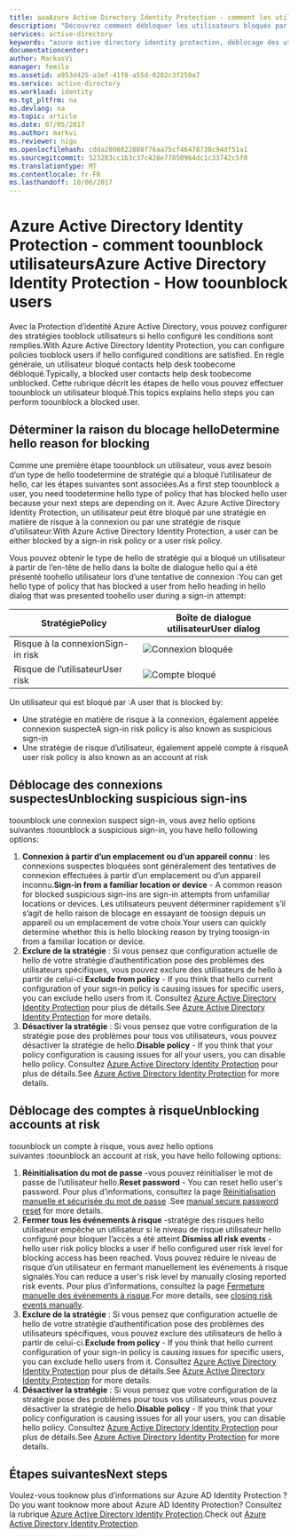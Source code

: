 ```yaml
---
title: aaaAzure Active Directory Identity Protection - comment les utilisateurs toounblock | Documents Microsoft
description: "Découvrez comment débloquer les utilisateurs bloqués par une stratégie Azure Active Directory Identity Protection."
services: active-directory
keywords: "azure active directory identity protection, déblocage des utilisateurs"
documentationcenter: 
author: MarkusVi
manager: femila
ms.assetid: a953d425-a3ef-41f8-a55d-0202c3f250a7
ms.service: active-directory
ms.workload: identity
ms.tgt_pltfrm: na
ms.devlang: na
ms.topic: article
ms.date: 07/05/2017
ms.author: markvi
ms.reviewer: nigu
ms.openlocfilehash: cdda2808822888f76aa75cf46478738c94df51a1
ms.sourcegitcommit: 523283cc1b3c37c428e77850964dc1c33742c5f0
ms.translationtype: MT
ms.contentlocale: fr-FR
ms.lasthandoff: 10/06/2017
---
```

# <a name="azure-active-directory-identity-protection---how-toounblock-users"></a><span data-ttu-id="d2fa6-104">Azure Active Directory Identity Protection - comment toounblock utilisateurs</span><span class="sxs-lookup"><span data-stu-id="d2fa6-104">Azure Active Directory Identity Protection - How toounblock users</span></span>
<span data-ttu-id="d2fa6-105">Avec la Protection d’identité Azure Active Directory, vous pouvez configurer des stratégies tooblock utilisateurs si hello configuré les conditions sont remplies.</span><span class="sxs-lookup"><span data-stu-id="d2fa6-105">With Azure Active Directory Identity Protection, you can configure policies tooblock users if hello configured conditions are satisfied.</span></span> <span data-ttu-id="d2fa6-106">En règle générale, un utilisateur bloqué contacts help desk toobecome débloqué.</span><span class="sxs-lookup"><span data-stu-id="d2fa6-106">Typically, a blocked user contacts help desk toobecome unblocked.</span></span> <span data-ttu-id="d2fa6-107">Cette rubrique décrit les étapes de hello vous pouvez effectuer toounblock un utilisateur bloqué.</span><span class="sxs-lookup"><span data-stu-id="d2fa6-107">This topics explains hello steps you can perform toounblock a blocked user.</span></span>

## <a name="determine-hello-reason-for-blocking"></a><span data-ttu-id="d2fa6-108">Déterminer la raison du blocage hello</span><span class="sxs-lookup"><span data-stu-id="d2fa6-108">Determine hello reason for blocking</span></span>
<span data-ttu-id="d2fa6-109">Comme une première étape toounblock un utilisateur, vous avez besoin d’un type de hello toodetermine de stratégie qui a bloqué l’utilisateur de hello, car les étapes suivantes sont associées.</span><span class="sxs-lookup"><span data-stu-id="d2fa6-109">As a first step toounblock a user, you need toodetermine hello type of policy that has blocked hello user because your next steps are depending on it.</span></span>
<span data-ttu-id="d2fa6-110">Avec Azure Active Directory Identity Protection, un utilisateur peut être bloqué par une stratégie en matière de risque à la connexion ou par une stratégie de risque d’utilisateur.</span><span class="sxs-lookup"><span data-stu-id="d2fa6-110">With Azure Active Directory Identity Protection, a user can be either blocked by a sign-in risk policy or a user risk policy.</span></span>

<span data-ttu-id="d2fa6-111">Vous pouvez obtenir le type de hello de stratégie qui a bloqué un utilisateur à partir de l’en-tête de hello dans la boîte de dialogue hello qui a été présenté toohello utilisateur lors d’une tentative de connexion :</span><span class="sxs-lookup"><span data-stu-id="d2fa6-111">You can get hello type of policy that has blocked a user from hello heading in hello dialog that was presented toohello user during a sign-in attempt:</span></span>

| <span data-ttu-id="d2fa6-112">Stratégie</span><span class="sxs-lookup"><span data-stu-id="d2fa6-112">Policy</span></span> | <span data-ttu-id="d2fa6-113">Boîte de dialogue utilisateur</span><span class="sxs-lookup"><span data-stu-id="d2fa6-113">User dialog</span></span> |
| --- | --- |
| <span data-ttu-id="d2fa6-114">Risque à la connexion</span><span class="sxs-lookup"><span data-stu-id="d2fa6-114">Sign-in risk</span></span> |![Connexion bloquée](./media/active-directory-identityprotection-unblock-howto/02.png) |
| <span data-ttu-id="d2fa6-116">Risque de l’utilisateur</span><span class="sxs-lookup"><span data-stu-id="d2fa6-116">User risk</span></span> |![Compte bloqué](./media/active-directory-identityprotection-unblock-howto/104.png) |

<span data-ttu-id="d2fa6-118">Un utilisateur qui est bloqué par :</span><span class="sxs-lookup"><span data-stu-id="d2fa6-118">A user that is blocked by:</span></span>

* <span data-ttu-id="d2fa6-119">Une stratégie en matière de risque à la connexion, également appelée connexion suspecte</span><span class="sxs-lookup"><span data-stu-id="d2fa6-119">A sign-in risk policy is also known as suspicious sign-in</span></span>
* <span data-ttu-id="d2fa6-120">Une stratégie de risque d’utilisateur, également appelé compte à risque</span><span class="sxs-lookup"><span data-stu-id="d2fa6-120">A user risk policy is also known as an account at risk</span></span>

## <a name="unblocking-suspicious-sign-ins"></a><span data-ttu-id="d2fa6-121">Déblocage des connexions suspectes</span><span class="sxs-lookup"><span data-stu-id="d2fa6-121">Unblocking suspicious sign-ins</span></span>
<span data-ttu-id="d2fa6-122">toounblock une connexion suspect sign-in, vous avez hello options suivantes :</span><span class="sxs-lookup"><span data-stu-id="d2fa6-122">toounblock a suspicious sign-in, you have hello following options:</span></span>

1. <span data-ttu-id="d2fa6-123">**Connexion à partir d’un emplacement ou d’un appareil connu** : les connexions suspectes bloquées sont généralement des tentatives de connexion effectuées à partir d’un emplacement ou d’un appareil inconnu.</span><span class="sxs-lookup"><span data-stu-id="d2fa6-123">**Sign-in from a familiar location or device** - A common reason for blocked suspicious sign-ins are sign-in attempts from unfamiliar locations or devices.</span></span> <span data-ttu-id="d2fa6-124">Les utilisateurs peuvent déterminer rapidement s’il s’agit de hello raison de blocage en essayant de toosign depuis un appareil ou un emplacement de votre choix.</span><span class="sxs-lookup"><span data-stu-id="d2fa6-124">Your users can quickly determine whether this is hello blocking reason by trying toosign-in from a familiar location or device.</span></span>
2. <span data-ttu-id="d2fa6-125">**Exclure de la stratégie** : Si vous pensez que configuration actuelle de hello de votre stratégie d’authentification pose des problèmes des utilisateurs spécifiques, vous pouvez exclure des utilisateurs de hello à partir de celui-ci.</span><span class="sxs-lookup"><span data-stu-id="d2fa6-125">**Exclude from policy** - If you think that hello current configuration of your sign-in policy is causing issues for specific users, you can exclude hello users from it.</span></span> <span data-ttu-id="d2fa6-126">Consultez [Azure Active Directory Identity Protection](active-directory-identityprotection.md) pour plus de détails.</span><span class="sxs-lookup"><span data-stu-id="d2fa6-126">See [Azure Active Directory Identity Protection](active-directory-identityprotection.md) for more details.</span></span>
3. <span data-ttu-id="d2fa6-127">**Désactiver la stratégie** : Si vous pensez que votre configuration de la stratégie pose des problèmes pour tous vos utilisateurs, vous pouvez désactiver la stratégie de hello.</span><span class="sxs-lookup"><span data-stu-id="d2fa6-127">**Disable policy** - If you think that your policy configuration is causing issues for all your users, you can disable hello policy.</span></span> <span data-ttu-id="d2fa6-128">Consultez [Azure Active Directory Identity Protection](active-directory-identityprotection.md) pour plus de détails.</span><span class="sxs-lookup"><span data-stu-id="d2fa6-128">See [Azure Active Directory Identity Protection](active-directory-identityprotection.md) for more details.</span></span>

## <a name="unblocking-accounts-at-risk"></a><span data-ttu-id="d2fa6-129">Déblocage des comptes à risque</span><span class="sxs-lookup"><span data-stu-id="d2fa6-129">Unblocking accounts at risk</span></span>
<span data-ttu-id="d2fa6-130">toounblock un compte à risque, vous avez hello options suivantes :</span><span class="sxs-lookup"><span data-stu-id="d2fa6-130">toounblock an account at risk, you have hello following options:</span></span>

1. <span data-ttu-id="d2fa6-131">**Réinitialisation du mot de passe** -vous pouvez réinitialiser le mot de passe de l’utilisateur hello.</span><span class="sxs-lookup"><span data-stu-id="d2fa6-131">**Reset password** - You can reset hello user's password.</span></span> <span data-ttu-id="d2fa6-132">Pour plus d’informations, consultez la page [Réinitialisation manuelle et sécurisée du mot de passe](active-directory-identityprotection.md#manual-secure-password-reset) .</span><span class="sxs-lookup"><span data-stu-id="d2fa6-132">See [manual secure password reset](active-directory-identityprotection.md#manual-secure-password-reset) for more details.</span></span>
2. <span data-ttu-id="d2fa6-133">**Fermer tous les événements à risque** -stratégie des risques hello utilisateur empêche un utilisateur si le niveau de risque utilisateur hello configuré pour bloquer l’accès a été atteint.</span><span class="sxs-lookup"><span data-stu-id="d2fa6-133">**Dismiss all risk events** - hello user risk policy blocks a user if hello configured user risk level for blocking access has been reached.</span></span> <span data-ttu-id="d2fa6-134">Vous pouvez réduire le niveau de risque d’un utilisateur en fermant manuellement les événements à risque signalés.</span><span class="sxs-lookup"><span data-stu-id="d2fa6-134">You can reduce a user's risk level by manually closing reported risk events.</span></span> <span data-ttu-id="d2fa6-135">Pour plus d’informations, consultez la page [Fermeture manuelle des événements à risque](active-directory-identityprotection.md#closing-risk-events-manually).</span><span class="sxs-lookup"><span data-stu-id="d2fa6-135">For more details, see [closing risk events manually](active-directory-identityprotection.md#closing-risk-events-manually).</span></span>
3. <span data-ttu-id="d2fa6-136">**Exclure de la stratégie** : Si vous pensez que configuration actuelle de hello de votre stratégie d’authentification pose des problèmes des utilisateurs spécifiques, vous pouvez exclure des utilisateurs de hello à partir de celui-ci.</span><span class="sxs-lookup"><span data-stu-id="d2fa6-136">**Exclude from policy** - If you think that hello current configuration of your sign-in policy is causing issues for specific users, you can exclude hello users from it.</span></span> <span data-ttu-id="d2fa6-137">Consultez [Azure Active Directory Identity Protection](active-directory-identityprotection.md) pour plus de détails.</span><span class="sxs-lookup"><span data-stu-id="d2fa6-137">See [Azure Active Directory Identity Protection](active-directory-identityprotection.md) for more details.</span></span>
4. <span data-ttu-id="d2fa6-138">**Désactiver la stratégie** : Si vous pensez que votre configuration de la stratégie pose des problèmes pour tous vos utilisateurs, vous pouvez désactiver la stratégie de hello.</span><span class="sxs-lookup"><span data-stu-id="d2fa6-138">**Disable policy** - If you think that your policy configuration is causing issues for all your users, you can disable hello policy.</span></span> <span data-ttu-id="d2fa6-139">Consultez [Azure Active Directory Identity Protection](active-directory-identityprotection.md) pour plus de détails.</span><span class="sxs-lookup"><span data-stu-id="d2fa6-139">See [Azure Active Directory Identity Protection](active-directory-identityprotection.md) for more details.</span></span>

## <a name="next-steps"></a><span data-ttu-id="d2fa6-140">Étapes suivantes</span><span class="sxs-lookup"><span data-stu-id="d2fa6-140">Next steps</span></span>
 <span data-ttu-id="d2fa6-141">Voulez-vous tooknow plus d’informations sur Azure AD Identity Protection ?</span><span class="sxs-lookup"><span data-stu-id="d2fa6-141">Do you want tooknow more about Azure AD Identity Protection?</span></span> <span data-ttu-id="d2fa6-142">Consultez la rubrique [Azure Active Directory Identity Protection](active-directory-identityprotection.md).</span><span class="sxs-lookup"><span data-stu-id="d2fa6-142">Check out [Azure Active Directory Identity Protection](active-directory-identityprotection.md).</span></span>
